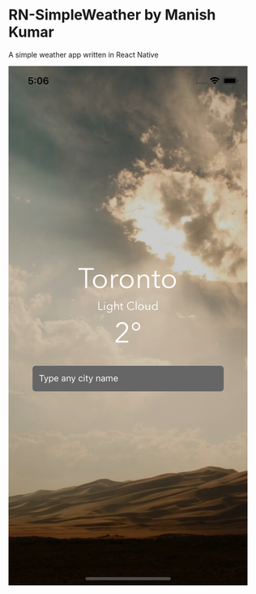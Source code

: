 # RN-SimpleWeather by Manish Kumar
A simple weather app written in React Native

![App Screenshot](Screenshot.png)